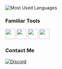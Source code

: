 ![Most Used Languages](https://github-readme-stats.vercel.app/api/top-langs/?username=rdevneo&layout=compact&theme=dark)

### Familiar Tools
<img src="https://img.icons8.com/?size=100&id=nvtEH6DpqruC&format=png&color=000000" width="32"/> <img src="https://img.icons8.com/?size=100&id=zfHRZ6i1Wg0U&format=png&color=000000" width="32"/> <img src="https://img.icons8.com/?size=100&id=4gUIAQbx9oh5&format=png&color=000000" width="32"/> <img src="https://img.icons8.com/?size=100&id=9OGIyU8hrxW5&format=png&color=000000" width="32"/>

### Contact Me
[![Discord](https://img.shields.io/badge/rdevneo-%235865F2.svg?style=for-the-badge&logo=discord&logoColor=white)](https://discord.com/users/1402110464430706781)
